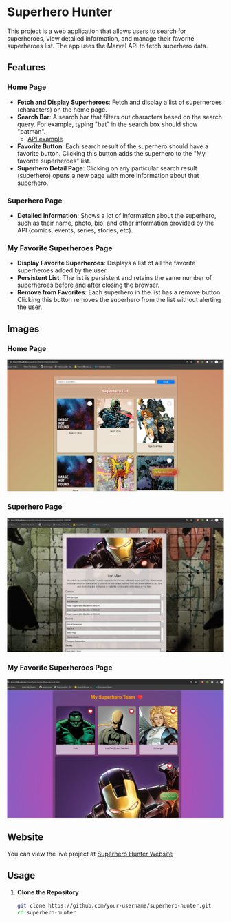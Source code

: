 # Superhero Hunter

This project is a web application that allows users to search for superheroes, view detailed information, and manage their favorite superheroes list. The app uses the Marvel API to fetch superhero data.

## Features

### Home Page
- **Fetch and Display Superheroes**: Fetch and display a list of superheroes (characters) on the home page.
- **Search Bar**: A search bar that filters out characters based on the search query. For example, typing "bat" in the search box should show "batman".
  - [API example](https://gateway.marvel.com:443/v1/public/characters?ts=<time-stamp>&apikey=<public-key>&hash=<md5(ts+privateKey+publicKey)>)
- **Favorite Button**: Each search result of the superhero should have a favorite button. Clicking this button adds the superhero to the "My favorite superheroes" list.
- **Superhero Detail Page**: Clicking on any particular search result (superhero) opens a new page with more information about that superhero.

### Superhero Page
- **Detailed Information**: Shows a lot of information about the superhero, such as their name, photo, bio, and other information provided by the API (comics, events, series, stories, etc).

### My Favorite Superheroes Page
- **Display Favorite Superheroes**: Displays a list of all the favorite superheroes added by the user.
- **Persistent List**: The list is persistent and retains the same number of superheroes before and after closing the browser.
- **Remove from Favorites**: Each superhero in the list has a remove button. Clicking this button removes the superhero from the list without alerting the user.

## Images

### Home Page
![Home Page](media/home.png)

### Superhero Page
![Superhero Page](media/details.png)

### My Favorite Superheroes Page
![My Favorite Superheroes Page](media/favoruit.png)

## Website

You can view the live project at [Superhero Hunter Website](https://hiron1999.github.io/Superhero-Hunter/Pages/index.html)

## Usage

1. **Clone the Repository**
   ```sh
   git clone https://github.com/your-username/superhero-hunter.git
   cd superhero-hunter
